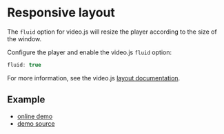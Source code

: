 # Responsive layout

The `fluid` option for video.js will resize the player according to the size
of the window.

Configure the player and enable the video.js `fluid` option:

```javascript
fluid: true
```

For more information, see the video.js [layout documentation](https://github.com/videojs/video.js/blob/master/docs/guides/layout.md).

## Example

- [online demo](https://collab-project.github.io/videojs-wavesurfer/examples/fluid.html)
- [demo source](https://github.com/collab-project/videojs-wavesurfer/blob/master/examples/fluid.html)
